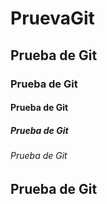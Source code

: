 # PruevaGit

## Prueba de Git

### Prueba de Git

#### Prueba de Git

##### Prueba de Git

###### Prueba de Git

## Prueba de Git
